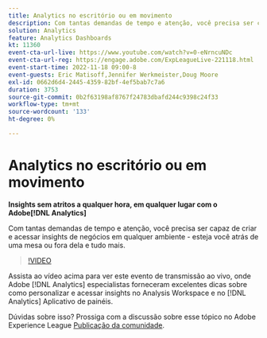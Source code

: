 ```yaml
---
title: Analytics no escritório ou em movimento
description: Com tantas demandas de tempo e atenção, você precisa ser capaz de criar e acessar insights de negócios em qualquer ambiente - esteja você atrás de uma mesa ou fora dela e tudo mais.
solution: Analytics
feature: Analytics Dashboards
kt: 11360
event-cta-url-live: https://www.youtube.com/watch?v=0-eNrncuNDc
event-cta-url-reg: https://engage.adobe.com/ExpLeagueLive-221118.html
event-start-time: 2022-11-18 09:00-8
event-guests: Eric Matisoff,Jennifer Werkmeister,Doug Moore
exl-id: 0662d6d4-2445-4359-82bf-4ef5bab7c7a6
duration: 3753
source-git-commit: 0b2f63198af8767f24783dbafd244c9398c24f33
workflow-type: tm+mt
source-wordcount: '133'
ht-degree: 0%

---
```


# Analytics no escritório ou em movimento

**Insights sem atritos a qualquer hora, em qualquer lugar com o Adobe[!DNL Analytics]**

Com tantas demandas de tempo e atenção, você precisa ser capaz de criar e acessar insights de negócios em qualquer ambiente - esteja você atrás de uma mesa ou fora dela e tudo mais.

>[!VIDEO](https://video.tv.adobe.com/v/3410834/?quality=12&learn=on)

Assista ao vídeo acima para ver este evento de transmissão ao vivo, onde Adobe [!DNL Analytics] especialistas forneceram excelentes dicas sobre como personalizar e acessar insights no Analysis Workspace e no [!DNL Analytics] Aplicativo de painéis.

Dúvidas sobre isso? Prossiga com a discussão sobre esse tópico no Adobe Experience League [Publicação da comunidade](https://experienceleaguecommunities.adobe.com/t5/adobe-analytics-discussions/experience-league-live-post-session-discussion-analytics-in-the/m-p/558787#M3037).

